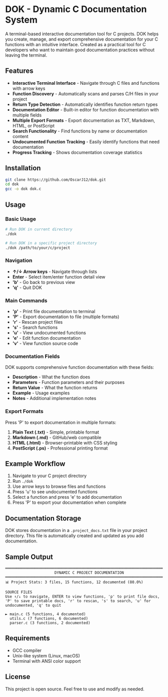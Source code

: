 # DOK - Dynamic C Documentation System

A terminal-based interactive documentation tool for C projects. DOK helps you create, manage, and export comprehensive documentation for your C functions with an intuitive interface.
Created as a practical tool for C developers who want to maintain good documentation practices without leaving the terminal.

## Features

- **Interactive Terminal Interface** - Navigate through C files and functions with arrow keys
- **Function Discovery** - Automatically scans and parses C/H files in your project
- **Return Type Detection** - Automatically identifies function return types
- **Documentation Editor** - Built-in editor for function documentation with multiple fields
- **Multiple Export Formats** - Export documentation as TXT, Markdown, HTML, or PostScript
- **Search Functionality** - Find functions by name or documentation content
- **Undocumented Function Tracking** - Easily identify functions that need documentation
- **Progress Tracking** - Shows documentation coverage statistics

## Installation

```bash
git clone https://github.com/OscarJ12/dok.git
cd dok
gcc -o dok dok.c
```

## Usage

### Basic Usage

```bash
# Run DOK in current directory
./dok

# Run DOK in a specific project directory
./dok /path/to/your/c/project
```

### Navigation

- **↑/↓ Arrow keys** - Navigate through lists
- **Enter** - Select item/enter function detail view
- **'b'** - Go back to previous view
- **'q'** - Quit DOK

### Main Commands

- **'p'** - Print file documentation to terminal
- **'P'** - Export documentation to file (multiple formats)
- **'r'** - Rescan project files
- **'s'** - Search functions
- **'u'** - View undocumented functions
- **'e'** - Edit function documentation
- **'v'** - View function source code

### Documentation Fields

DOK supports comprehensive function documentation with these fields:

- **Description** - What the function does
- **Parameters** - Function parameters and their purposes
- **Return Value** - What the function returns
- **Example** - Usage examples
- **Notes** - Additional implementation notes

### Export Formats

Press 'P' to export documentation in multiple formats:

1. **Plain Text (.txt)** - Simple, printable format
2. **Markdown (.md)** - GitHub/web compatible
3. **HTML (.html)** - Browser-printable with CSS styling
4. **PostScript (.ps)** - Professional printing format

## Example Workflow

1. Navigate to your C project directory
2. Run `./dok`
3. Use arrow keys to browse files and functions
4. Press 'u' to see undocumented functions
5. Select a function and press 'e' to add documentation
6. Press 'P' to export your documentation when complete

## Documentation Storage

DOK stores documentation in a `.project_docs.txt` file in your project directory. This file is automatically created and updated as you add documentation.

## Sample Output

```
════════════════════════════════════════════════════════════════════════════════
                      DYNAMIC C PROJECT DOCUMENTATION                        
════════════════════════════════════════════════════════════════════════════════
📊 Project Stats: 3 files, 15 functions, 12 documented (80.0%)

SOURCE FILES
Use ↑/↓ to navigate, ENTER to view functions, 'p' to print file docs, 'P' to save printable docs, 'r' to rescan, 's' to search, 'u' for undocumented, 'q' to quit

► main.c (5 functions, 4 documented)
  utils.c (7 functions, 6 documented)
  parser.c (3 functions, 2 documented)
```

## Requirements

- GCC compiler
- Unix-like system (Linux, macOS)
- Terminal with ANSI color support

## License

This project is open source. Feel free to use and modify as needed.
